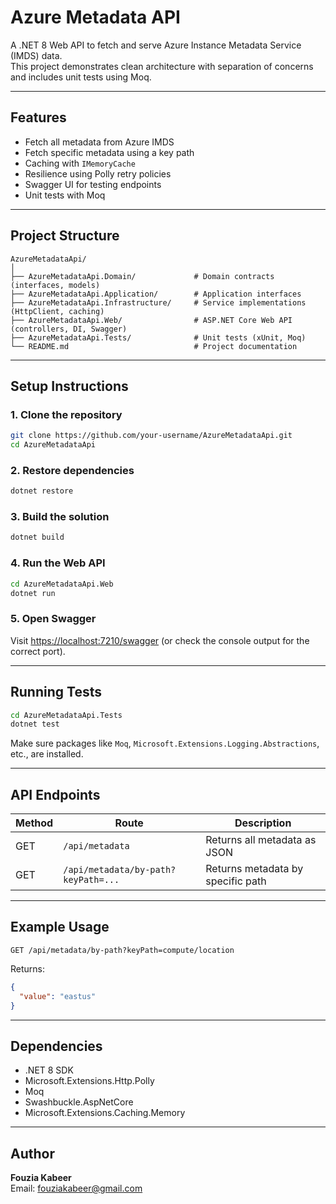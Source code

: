 # Azure Metadata API

A .NET 8 Web API to fetch and serve Azure Instance Metadata Service (IMDS) data.  
This project demonstrates clean architecture with separation of concerns and includes unit tests using Moq.

---

## Features

- Fetch all metadata from Azure IMDS
- Fetch specific metadata using a key path
- Caching with `IMemoryCache`
- Resilience using Polly retry policies
- Swagger UI for testing endpoints
- Unit tests with Moq

---

## Project Structure

```
AzureMetadataApi/
│
├── AzureMetadataApi.Domain/             # Domain contracts (interfaces, models)
├── AzureMetadataApi.Application/        # Application interfaces
├── AzureMetadataApi.Infrastructure/     # Service implementations (HttpClient, caching)
├── AzureMetadataApi.Web/                # ASP.NET Core Web API (controllers, DI, Swagger)
├── AzureMetadataApi.Tests/              # Unit tests (xUnit, Moq)
└── README.md                            # Project documentation
```

---

## Setup Instructions

### 1. Clone the repository

```bash
git clone https://github.com/your-username/AzureMetadataApi.git
cd AzureMetadataApi
```

### 2. Restore dependencies

```bash
dotnet restore
```

### 3. Build the solution

```bash
dotnet build
```

### 4. Run the Web API

```bash
cd AzureMetadataApi.Web
dotnet run
```

### 5. Open Swagger

Visit [https://localhost:7210/swagger](https://localhost:5001/swagger) (or check the console output for the correct port).

---

##  Running Tests

```bash
cd AzureMetadataApi.Tests
dotnet test
```

Make sure packages like `Moq`, `Microsoft.Extensions.Logging.Abstractions`, etc., are installed.

---

##  API Endpoints

| Method | Route                            | Description                         |
|--------|----------------------------------|-------------------------------------|
| GET    | `/api/metadata`                  | Returns all metadata as JSON        |
| GET    | `/api/metadata/by-path?keyPath=...` | Returns metadata by specific path   |

---

##  Example Usage

```http
GET /api/metadata/by-path?keyPath=compute/location
```

Returns:

```json
{
  "value": "eastus"
}
```

---

##  Dependencies

- .NET 8 SDK
- Microsoft.Extensions.Http.Polly
- Moq
- Swashbuckle.AspNetCore
- Microsoft.Extensions.Caching.Memory

---

##  Author

**Fouzia Kabeer**  
Email: [fouziakabeer@gmail.com](mailto:fouziakabeer@gmail.com)
